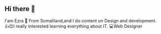 ## Hi there 👋
I'am Ezra 🧕
From Somaliland,and I do content on Design and development. 
👍😊I really interested learning everything about IT.
💻Web Designer

